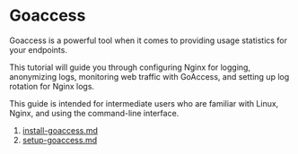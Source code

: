 # Goaccess

Goaccess is a powerful tool when it comes to providing usage statistics for your endpoints.

This tutorial will guide you through configuring Nginx for logging, anonymizing logs, monitoring web traffic with GoAccess, and setting up log rotation for Nginx logs.&#x20;

This guide is intended for intermediate users who are familiar with Linux, Nginx, and using the command-line interface.&#x20;

1. [install-goaccess.md](install-goaccess.md "mention")
2. [setup-goaccess.md](setup-goaccess.md "mention")
